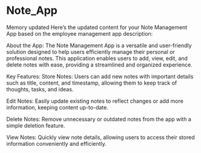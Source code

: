 # Note_App


Memory updated
Here’s the updated content for your Note Management App based on the employee management app description:

About the App:
The Note Management App is a versatile and user-friendly solution designed to help users efficiently manage their personal or professional notes. This application enables users to add, view, edit, and delete notes with ease, providing a streamlined and organized experience.

Key Features:
Store Notes: Users can add new notes with important details such as title, content, and timestamp, allowing them to keep track of thoughts, tasks, and ideas.

Edit Notes: Easily update existing notes to reflect changes or add more information, keeping content up-to-date.

Delete Notes: Remove unnecessary or outdated notes from the app with a simple deletion feature.

View Notes: Quickly view note details, allowing users to access their stored information conveniently and efficiently.


